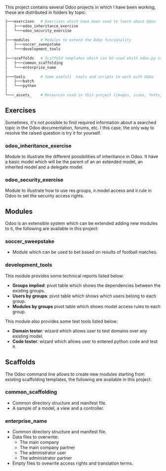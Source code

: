 This project contains several Odoo projects in which I have been working, these are distributed in folders by topic:

```bash
├───exercises   # Exercises which have been used to learn about Odoo
│   ├───odoo_inheritance_exercise
│   └───odoo_security_exercise
│
├───modules     # Modules to extend the Odoo funcionality
│   ├───soccer_sweepstake
│   └───development_tools
│
├───scaffolds   # Scaffold templates which can be used whith odoo.py scaffold -t
│   ├───common_scaffolding
│   └───enterprise_name
│
├───tools       # Some usefull  tools and scripts to work with Odoo
│   ├───batch
│   └───python
│
└───_assets_    # Resources used in this project (images, icons, fonts, etc...)
```

## Exercises

Sometimes, it's not possible to find required information about a searched topic in the Odoo documentation, forums, etc. I this case, the only way to resolve the raised question is try it for yourself.

### odoo_inheritance_exercise

Module to illustrate the different possibilities of inheritance in Odoo. It have a basic model which will be the parent of an an extended model, an inherited model and a delegate model.

### odoo_security_exercise

Module to illustrate how to use res.groups, ir.model.access and ir.rule in Odoo to set the security access rights.

## Modules

Odoo is an extensible system which can be extended adding new modules to it, the following are available in this project:

### soccer_sweepstake

- Module which can be used to bet based on results of football matches.

### development_tools

This module provides some technical reports listed below:

- **Groups implied**: pivot table which shows the dependencies between the existing groups.
- **Users by groups**: pivot table which shows which users belong to each group.
- **Modules by groups** pivot table which shows model access rules to each group.

This module also provides some test tools listed below:

- **Domain tester**: wizard which allows user to test domains over any existing model.
- **Code tester**: wizard which allows user to entered python code and test it.

## Scaffolds

The Odoo command line allows to create new modules starting from existing scaffolding templates, the following are available in this project:

### common_scaffolding

- Common directory structure and manifest file.
- A sample of a model, a view and a controller.

### enterprise_name

- Common directory structure and manifest file.
- Data files to overwrite:
    - The main company
	- The main company partner
	- The administrator user
	- The administrator partner
- Empty files to ovewrite access rights and translation terms.
